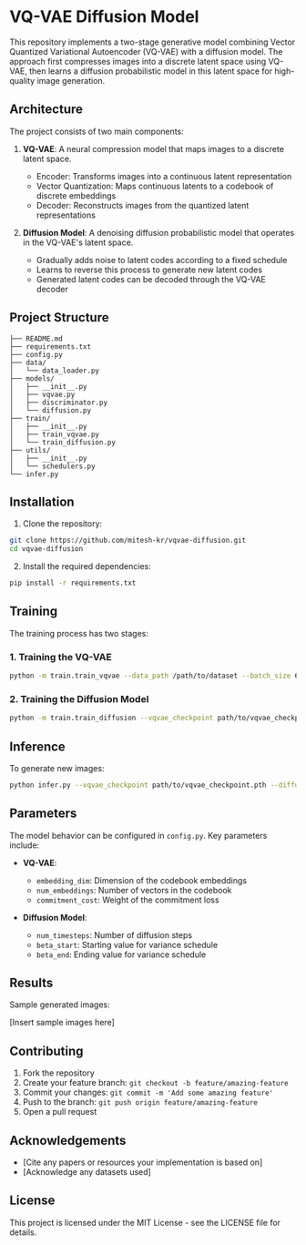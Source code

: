 # VQ-VAE Diffusion Model

This repository implements a two-stage generative model combining Vector Quantized Variational Autoencoder (VQ-VAE) with a diffusion model. The approach first compresses images into a discrete latent space using VQ-VAE, then learns a diffusion probabilistic model in this latent space for high-quality image generation.

## Architecture

The project consists of two main components:

1. **VQ-VAE**: A neural compression model that maps images to a discrete latent space.
   - Encoder: Transforms images into a continuous latent representation
   - Vector Quantization: Maps continuous latents to a codebook of discrete embeddings
   - Decoder: Reconstructs images from the quantized latent representations

2. **Diffusion Model**: A denoising diffusion probabilistic model that operates in the VQ-VAE's latent space.
   - Gradually adds noise to latent codes according to a fixed schedule
   - Learns to reverse this process to generate new latent codes
   - Generated latent codes can be decoded through the VQ-VAE decoder

## Project Structure

```
├── README.md
├── requirements.txt
├── config.py
├── data/
│   └── data_loader.py
├── models/
│   ├── __init__.py
│   ├── vqvae.py
│   ├── discriminator.py
│   └── diffusion.py
├── train/
│   ├── __init__.py
│   ├── train_vqvae.py
│   └── train_diffusion.py
├── utils/
│   ├── __init__.py
│   └── schedulers.py
└── infer.py
```

## Installation

1. Clone the repository:
```bash
git clone https://github.com/mitesh-kr/vqvae-diffusion.git
cd vqvae-diffusion
```

2. Install the required dependencies:
```bash
pip install -r requirements.txt
```

## Training

The training process has two stages:

### 1. Training the VQ-VAE

```bash
python -m train.train_vqvae --data_path /path/to/dataset --batch_size 64 --num_epochs 100
```

### 2. Training the Diffusion Model

```bash
python -m train.train_diffusion --vqvae_checkpoint path/to/vqvae_checkpoint.pth --data_path /path/to/dataset --batch_size 64 --num_epochs 100
```

## Inference

To generate new images:

```bash
python infer.py --vqvae_checkpoint path/to/vqvae_checkpoint.pth --diffusion_checkpoint path/to/diffusion_checkpoint.pth --num_samples 16 --output_dir samples
```

## Parameters

The model behavior can be configured in `config.py`. Key parameters include:

- **VQ-VAE**:
  - `embedding_dim`: Dimension of the codebook embeddings
  - `num_embeddings`: Number of vectors in the codebook
  - `commitment_cost`: Weight of the commitment loss

- **Diffusion Model**:
  - `num_timesteps`: Number of diffusion steps
  - `beta_start`: Starting value for variance schedule
  - `beta_end`: Ending value for variance schedule

## Results

Sample generated images:

[Insert sample images here]

## Contributing

1. Fork the repository
2. Create your feature branch: `git checkout -b feature/amazing-feature`
3. Commit your changes: `git commit -m 'Add some amazing feature'`
4. Push to the branch: `git push origin feature/amazing-feature`
5. Open a pull request

## Acknowledgements

- [Cite any papers or resources your implementation is based on]
- [Acknowledge any datasets used]

## License

This project is licensed under the MIT License - see the LICENSE file for details.
